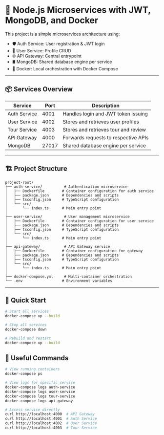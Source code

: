 # 🧩 Node.js Microservices with JWT, MongoDB, and Docker

This project is a simple microservices architecture using:

- 🛡️ Auth Service: User registration & JWT login
- 👤 User Service: Profile CRUD
- 🌐 API Gateway: Central entrypoint
- 🛢️ MongoDB: Shared database engine per service
- 🐳 Docker: Local orchestration with Docker Compose

---

## 📦 Services Overview

| Service      | Port  | Description                          |
| ------------ | ----- | ------------------------------------ |
| Auth Service | 4001  | Handles login and JWT token issuing  |
| User Service | 4002  | Stores and retrieves user profiles   |
| Tour Service | 4003  | Stores and retrieves tour and review |
| API Gateway  | 4000  | Forwards requests to respective APIs |
| MongoDB      | 27017 | Shared database engine per service   |

---

## 🏗️ Project Structure

```
project-root/
├── auth-service/          # Authentication microservice
│   ├── Dockerfile        # Container configuration for auth service
│   ├── package.json      # Dependencies and scripts
│   ├── tsconfig.json     # TypeScript configuration
│   └── src/
│       └── index.ts      # Main entry point
│
├── user-service/          # User management microservice
│   ├── Dockerfile        # Container configuration for user service
│   ├── package.json      # Dependencies and scripts
│   ├── tsconfig.json     # TypeScript configuration
│   └── src/
│       └── index.ts      # Main entry point
│
├── api-gateway/           # API Gateway service
│   ├── Dockerfile        # Container configuration for gateway
│   ├── package.json      # Dependencies and scripts
│   ├── tsconfig.json     # TypeScript configuration
│   └── src/
│       └── index.ts      # Main entry point
│
├── docker-compose.yml     # Multi-container orchestration
└── .env                  # Environment variables
```

---

## 🚀 Quick Start

```bash
# Start all services
docker-compose up --build

# Stop all services
docker-compose down

# Rebuild and restart
docker-compose up --build
```

## 🔁 Useful Commands

```bash
# View running containers
docker-compose ps

# View logs for specific service
docker-compose logs auth-service
docker-compose logs user-service
docker-compose logs tour-service
docker-compose logs api-gateway

# Access service directly
curl http://localhost:4000  # API Gateway
curl http://localhost:4001  # Auth Service
curl http://localhost:4002  # User Service
curl http://localhost:4003  # Tour Service
```
